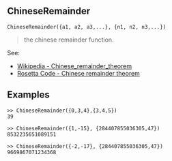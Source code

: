 ## ChineseRemainder

```
ChineseRemainder({a1, a2, a3,...}, {n1, n2, n3,...})
```

>  the chinese remainder function.

See:  
* [Wikipedia - Chinese_remainder_theorem](https://en.wikipedia.org/wiki/Chinese_remainder_theorem)
* [Rosetta Code - Chinese remainder theorem](https://rosettacode.org/wiki/Chinese_remainder_theorem)

## Examples

```
>> ChineseRemainder({0,3,4},{3,4,5})
39  

>> ChineseRemainder({1,-15}, {284407855036305,47})
8532235651089151

>> ChineseRemainder({-2,-17}, {284407855036305,47})
9669867071234368
```